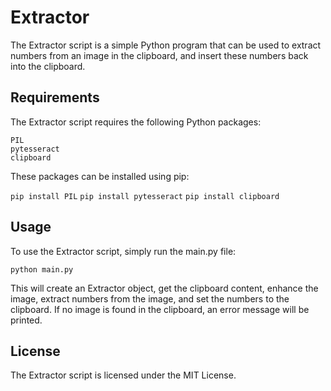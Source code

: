 # Extractor

The Extractor script is a simple Python program that can be used to extract numbers from an image in the clipboard, and insert these numbers back into the clipboard.
## Requirements

The Extractor script requires the following Python packages:

    PIL
    pytesseract
    clipboard

These packages can be installed using pip:

`pip install PIL`
`pip install pytesseract`
`pip install clipboard`

## Usage

To use the Extractor script, simply run the main.py file:

`python main.py`

This will create an Extractor object, get the clipboard content, enhance the image, extract numbers from the image, and set the numbers to the clipboard. If no image is found in the clipboard, an error message will be printed.
## License

The Extractor script is licensed under the MIT License.